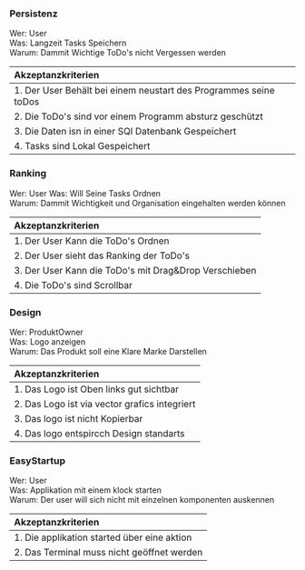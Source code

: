 ### Persistenz 

Wer: User  
Was: Langzeit Tasks Speichern  
Warum: Dammit Wichtige ToDo's nicht Vergessen werden  

| Akzeptanzkriterien |  
| :--- |  
| 1. Der User Behält bei einem neustart des Programmes seine toDos |
| 2. Die ToDo's sind vor einem Programm absturz geschützt | 
| 3. Die Daten isn in einer SQl Datenbank Gespeichert |
| 4. Tasks sind Lokal Gespeichert |

### Ranking 

Wer: User
Was: Will Seine Tasks Ordnen  
Warum: Dammit Wichtigkeit und Organisation  eingehalten werden können  

| Akzeptanzkriterien |  
| :--- |  
| 1. Der User Kann die ToDo's Ordnen |
| 2. Der User sieht das Ranking der ToDo's | 
| 3. Der User Kann die ToDo's mit Drag&Drop Verschieben |
| 4. Die ToDo's sind Scrollbar |

### Design 

Wer: ProduktOwner  
Was: Logo anzeigen  
Warum: Das Produkt soll eine Klare Marke Darstellen  

| Akzeptanzkriterien |  
| :--- |  
| 1. Das Logo ist Oben links gut sichtbar |
| 2. Das Logo ist via vector grafics integriert | 
| 3. Das logo ist nicht Kopierbar |
| 4. Das logo entspircch Design standarts|

### EasyStartup

Wer: User  
Was: Applikation mit einem klock starten  
Warum: Der user will sich nicht mit einzelnen komponenten auskennen  

| Akzeptanzkriterien |  
| :--- |  
| 1. Die applikation started über eine aktion |
| 2. Das Terminal muss nicht geöffnet werden| 



